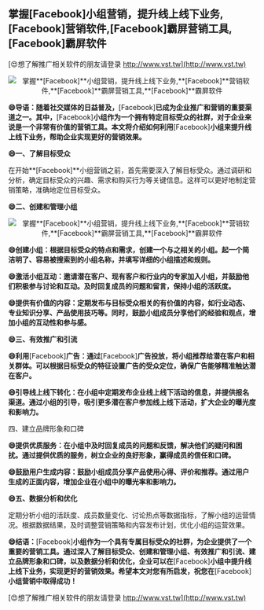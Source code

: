 ## **掌握**[Facebook]**小组营销，提升线上线下业务,**[Facebook]**营销软件,**[Facebook]**霸屏营销工具,**[Facebook]**霸屏软件**

[😍想了解推广相关软件的朋友请登录 http://www.vst.tw](http://www.vst.tw)

 <center><img src="https://vst.tw/MP4/tuiguang/png/0.png" alt="掌握**[Facebook]**小组营销，提升线上线下业务,**[Facebook]**营销软件,**[Facebook]**霸屏营销工具,**[Facebook]**霸屏软件"></center>

**😄导语：随着社交媒体的日益普及，**[Facebook]**已成为企业推广和营销的重要渠道之一。其中，**[Facebook]**小组作为一个拥有特定目标受众的社群，对于企业来说是一个非常有价值的营销工具。本文将介绍如何利用**[Facebook]**小组来提升线上线下业务，帮助企业实现更好的营销效果。**

**😄一、了解目标受众**

在开始**[Facebook]**小组营销之前，首先需要深入了解目标受众。通过调研和分析，确定目标受众的兴趣、需求和购买行为等关键信息。这样可以更好地制定营销策略，准确地定位目标受众。

**😄二、创建和管理小组**

 <center><img src="https://vst.tw/MP4/tuiguang/png/1.png" alt="掌握**[Facebook]**小组营销，提升线上线下业务,**[Facebook]**营销软件,**[Facebook]**霸屏营销工具,**[Facebook]**霸屏软件"></center>

**😄创建小组：根据目标受众的特点和需求，创建一个与之相关的小组。起一个简洁明了、容易被搜索到的小组名称，并填写详细的小组描述和规则。**

**😄激活小组互动：邀请潜在客户、现有客户和行业内的专家加入小组，并鼓励他们积极参与讨论和互动。及时回复成员的问题和留言，保持小组的活跃度。**

**😄提供有价值的内容：定期发布与目标受众相关的有价值的内容，如行业动态、专业知识分享、产品使用技巧等。同时，鼓励小组成员分享他们的经验和观点，增加小组的互动性和参与感。**

**😄三、有效推广和引流**

**😄利用**[Facebook]**广告：通过**[Facebook]**广告投放，将小组推荐给潜在客户和相关群体。可以根据目标受众的特征设置广告的受众定位，确保广告能够精准触达潜在客户。**

**😄引导线上线下转化：在小组中定期发布企业线上线下活动的信息，并提供报名渠道。通过小组的引导，吸引更多潜在客户参加线上线下活动，扩大企业的曝光度和影响力。**

四、建立品牌形象和口碑

**😄提供优质服务：在小组中及时回复成员的问题和反馈，解决他们的疑问和困扰。通过提供优质的服务，树立企业的良好形象，赢得成员的信任和口碑。**

**😄鼓励用户生成内容：鼓励小组成员分享产品使用心得、评价和推荐。通过用户生成的正面内容，增加企业在小组中的曝光率和影响力。**

**😄五、数据分析和优化**

定期分析小组的活跃度、成员数量变化、讨论热点等数据指标，了解小组的运营情况。根据数据结果，及时调整营销策略和内容发布计划，优化小组的运营效果。

**😄结语：**[Facebook]**小组作为一个具有专属目标受众的社群，为企业提供了一个重要的营销工具。通过深入了解目标受众、创建和管理小组、有效推广和引流、建立品牌形象和口碑，以及数据分析和优化，企业可以在**[Facebook]**小组中提升线上线下业务，实现更好的营销效果。希望本文对您有所启发，祝您在**[Facebook]**小组营销中取得成功！**

[😍想了解推广相关软件的朋友请登录 http://www.vst.tw](http://www.vst.tw)



